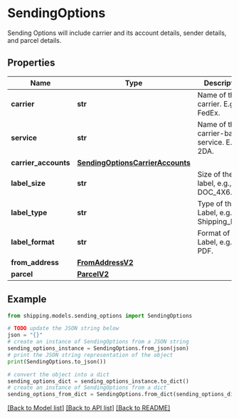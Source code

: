 # SendingOptions

Sending Options will include carrier and its account details, sender details, and parcel details.

## Properties

Name | Type | Description | Notes
------------ | ------------- | ------------- | -------------
**carrier** | **str** | Name of the carrier. E.g., FedEx. | [optional] 
**service** | **str** | Name of the carrier-based service. E.g., 2DA. | [optional] 
**carrier_accounts** | [**SendingOptionsCarrierAccounts**](SendingOptionsCarrierAccounts.md) |  | [optional] 
**label_size** | **str** | Size of the label, e.g., DOC_4X6. | [optional] 
**label_type** | **str** | Type of the Label, e.g., Shipping_Label. | [optional] 
**label_format** | **str** | Format of the Label, e.g., PDF. | [optional] 
**from_address** | [**FromAddressV2**](FromAddressV2.md) |  | [optional] 
**parcel** | [**ParcelV2**](ParcelV2.md) |  | [optional] 

## Example

```python
from shipping.models.sending_options import SendingOptions

# TODO update the JSON string below
json = "{}"
# create an instance of SendingOptions from a JSON string
sending_options_instance = SendingOptions.from_json(json)
# print the JSON string representation of the object
print(SendingOptions.to_json())

# convert the object into a dict
sending_options_dict = sending_options_instance.to_dict()
# create an instance of SendingOptions from a dict
sending_options_from_dict = SendingOptions.from_dict(sending_options_dict)
```
[[Back to Model list]](../README.md#documentation-for-models) [[Back to API list]](../README.md#documentation-for-api-endpoints) [[Back to README]](../README.md)


